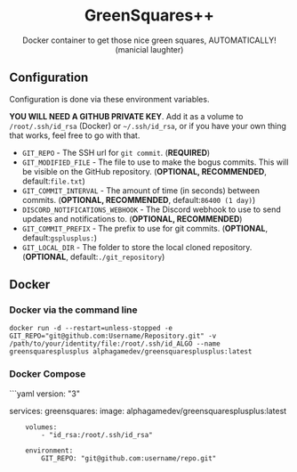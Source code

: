 <h1 align="center">GreenSquares++</h1>
<p align="center">Docker container to get those nice green squares, AUTOMATICALLY! (manicial laughter)</p>

<h2>Configuration</h2>
<p>Configuration is done via these environment variables.</p>

**YOU WILL NEED A GITHUB PRIVATE KEY**.  Add it as a volume to `/root/.ssh/id_rsa` (Docker) or `~/.ssh/id_rsa`, or if you have your own thing that works, feel free to go with that.

* `GIT_REPO` - The SSH url for `git commit`. (**REQUIRED**)
* `GIT_MODIFIED_FILE` - The file to use to make the bogus commits.  This will be visible on the GitHub repository. (**OPTIONAL, RECOMMENDED**, default:`file.txt`)
* `GIT_COMMIT_INTERVAL` - The amount of time (in seconds) between commits.  (**OPTIONAL, RECOMMENDED**, default:`86400 (1 day)`)
* `DISCORD_NOTIFICATIONS_WEBHOOK` - The Discord webhook to use to send updates and notifications to. (**OPTIONAL, RECOMMENDED**)
* `GIT_COMMIT_PREFIX` - The prefix to use for git commits. (**OPTIONAL**, default:`gsplusplus:`)
* `GIT_LOCAL_DIR` - The folder to store the local cloned repository. (**OPTIONAL**, default:`./git_repository`)

<h2>Docker</h2>
<h3>Docker via the command line</h3>

`docker run -d --restart=unless-stopped -e GIT_REPO="git@github.com:Username/Repository.git" -v /path/to/your/identity/file:/root/.ssh/id_ALGO --name greensquaresplusplus alphagamedev/greensquaresplusplus:latest`

<h3>Docker Compose</h3>
```yaml
version: "3"

services:
	greensquares:
		image: alphagamedev/greensquaresplusplus:latest

		volumes:
			- "id_rsa:/root/.ssh/id_rsa"

		environment:
			GIT_REPO: "git@github.com:username/repo.git"
```
